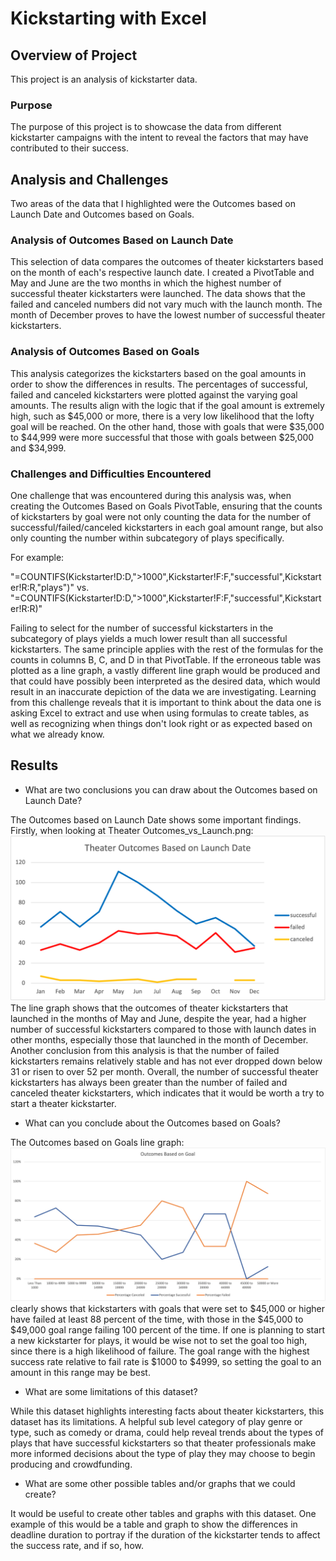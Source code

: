 # Kickstarting with Excel

## Overview of Project
This project is an analysis of kickstarter data. 

### Purpose

The purpose of this project is to showcase the data from different kickstarter campaigns with the intent to reveal the factors that may have contributed to their success.

## Analysis and Challenges

Two areas of the data that I highlighted were the Outcomes based on Launch Date and Outcomes based on Goals. 

### Analysis of Outcomes Based on Launch Date

This selection of data compares the outcomes of theater kickstarters based on the month of each's respective launch date. I created a PivotTable and May and June are the two months in which the highest number of successful theater kickstarters were launched. The data shows that the failed and canceled numbers did not vary much with the launch month. The month of December proves to have the lowest number of successful theater kickstarters.

### Analysis of Outcomes Based on Goals

This analysis categorizes the kickstarters based on the goal amounts in order to show the differences in results. The percentages of successful, failed and canceled kickstarters were plotted against the varying goal amounts. The results align with the logic that if the goal amount is extremely high, such as $45,000 or more, there is a very low likelihood that the lofty goal will be reached. On the other hand, those with goals that were $35,000 to $44,999 were more successful that those with goals between $25,000 and $34,999.

### Challenges and Difficulties Encountered

One challenge that was encountered during this analysis was, when creating the Outcomes Based on Goals PivotTable, ensuring that the counts of kickstarters by goal were not only counting the data for the number of successful/failed/canceled kickstarters in each goal amount range, but also only counting the number within subcategory of plays specifically. 

For example: 

"=COUNTIFS(Kickstarter!D:D,">1000",Kickstarter!F:F,"successful",Kickstarter!R:R,"plays")" 
vs. 
"=COUNTIFS(Kickstarter!D:D,">1000",Kickstarter!F:F,"successful",Kickstarter!R:R)"

Failing to select for the number of successful kickstarters in the subcategory of plays yields a much lower result than all successful kickstarters. The same principle applies with the rest of the formulas for the counts in columns B, C, and D in that PivotTable. If the  erroneous table was plotted as a line graph, a vastly different line graph would be produced and that could have possibly been interpreted as the desired data, which would result in an inaccurate depiction of the data we are investigating. Learning from this challenge reveals that it is important to think about the data one is asking Excel to extract and use when using formulas to create tables, as well as recognizing when things don't look right or as expected based on what we already know.

## Results

- What are two conclusions you can draw about the Outcomes based on Launch Date?

The Outcomes based on Launch Date shows some important findings. Firstly, when looking at Theater Outcomes_vs_Launch.png: ![Theater_Outcomes_vs_Launch.png](https://github.com/stephperillo/kickstarter-analysis/blob/main/resources/Theater_Outcomes_vs_Launch.png) The line graph shows that the outcomes of theater kickstarters that launched in the months of May and June, despite the year, had a higher number of successful kickstarters compared to those with launch dates in other months, especially those that launched in the month of December. Another conclusion from this analysis is that the number of failed kickstarters remains relatively stable and has not ever dropped down below 31 or risen to over 52 per month. Overall, the number of successful theater kickstarters has always been greater than the number of failed and canceled theater kickstarters, which indicates that it would be worth a try to start a theater kickstarter. 

- What can you conclude about the Outcomes based on Goals?

The Outcomes based on Goals line graph: ![Outcomes_vs_Goals.png](https://github.com/stephperillo/kickstarter-analysis/blob/main/resources/Outcomes_vs_Goals.png) clearly shows that kickstarters with goals that were set to $45,000 or higher have failed at least 88 percent of the time, with those in the $45,000 to $49,000 goal range failing 100 percent of the time. If one is planning to start a new kickstarter for plays, it would be wise not to set the goal too high, since there is a high likelihood of failure. The goal range with the highest success rate relative to fail rate is $1000 to $4999, so setting the goal to an amount in this range may be best.  

- What are some limitations of this dataset?

While this dataset highlights interesting facts about theater kickstarters, this dataset has its limitations. A helpful sub level category of play genre or type, such as comedy or drama, could help reveal trends about the types of plays that have successful kickstarters so that theater professionals make more informed decisions about the type of play they may choose to begin producing and crowdfunding.

- What are some other possible tables and/or graphs that we could create?

It would be useful to create other tables and graphs with this dataset. One example of this would be a table and graph to show the differences in deadline duration to portray if the duration of the kickstarter tends to affect the success rate, and if so, how.  
